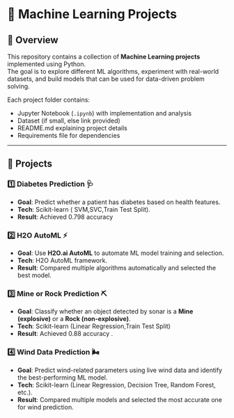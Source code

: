 # 🤖 Machine Learning Projects  

## 📌 Overview  
This repository contains a collection of **Machine Learning projects** implemented using Python.  
The goal is to explore different ML algorithms, experiment with real-world datasets, and build models that can be used for data-driven problem solving.  

Each project folder contains:  
- Jupyter Notebook (`.ipynb`) with implementation and analysis  
- Dataset (if small, else link provided)  
- README.md explaining project details  
- Requirements file for dependencies

---

## 📂 Projects  

### 1️⃣ Diabetes Prediction 🩺  
- **Goal**: Predict whether a patient has diabetes based on health features.  
- **Tech**: Scikit-learn ( SVM,SVC,Train Test Split).  
- **Result**: Achieved 0.798 accuracy

### 2️⃣ H2O AutoML ⚡  
- **Goal**: Use **H2O.ai AutoML** to automate ML model training and selection.  
- **Tech**: H2O AutoML framework.  
- **Result**: Compared multiple algorithms automatically and selected the best model.

### 3️⃣ Mine or Rock Prediction ⛏️  
- **Goal**: Classify whether an object detected by sonar is a **Mine (explosive)** or a **Rock (non-explosive)**.  
- **Tech**: Scikit-learn (Linear Regression,Train Test Split)
- **Result**: Achieved 0.88 accuracy .

### 4️⃣ Wind Data Prediction 🌬️  
- **Goal**: Predict wind-related parameters using live wind data and identify the best-performing ML model.  
- **Tech**: Scikit-learn (Linear Regression, Decision Tree, Random Forest, etc.).  
- **Result**: Compared multiple models and selected the most accurate one for wind prediction.


